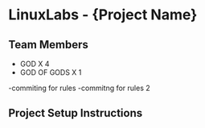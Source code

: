 # LinuxLabs - {Project Name}



## Team Members

- GOD X 4
- GOD OF GODS X 1

-commiting for rules
-commitng for rules 2

## Project Setup Instructions